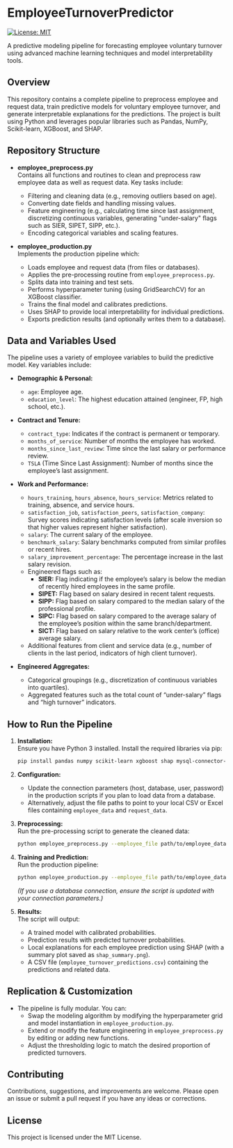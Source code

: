 # EmployeeTurnoverPredictor

[![License: MIT](https://img.shields.io/badge/License-MIT-yellow.svg)](LICENSE)

A predictive modeling pipeline for forecasting employee voluntary turnover using advanced machine learning techniques and model interpretability tools.

## Overview

This repository contains a complete pipeline to preprocess employee and request data, train predictive models for voluntary employee turnover, and generate interpretable explanations for the predictions. The project is built using Python and leverages popular libraries such as Pandas, NumPy, Scikit-learn, XGBoost, and SHAP.

## Repository Structure

- **employee_preprocess.py**  
  Contains all functions and routines to clean and preprocess raw employee data as well as request data. Key tasks include:
  - Filtering and cleaning data (e.g., removing outliers based on age).
  - Converting date fields and handling missing values.
  - Feature engineering (e.g., calculating time since last assignment, discretizing continuous variables, generating "under-salary" flags such as SIER, SIPET, SIPP, etc.).
  - Encoding categorical variables and scaling features.

- **employee_production.py**  
  Implements the production pipeline which:
  - Loads employee and request data (from files or databases).
  - Applies the pre-processing routine from `employee_preprocess.py`.
  - Splits data into training and test sets.
  - Performs hyperparameter tuning (using GridSearchCV) for an XGBoost classifier.
  - Trains the final model and calibrates predictions.
  - Uses SHAP to provide local interpretability for individual predictions.
  - Exports prediction results (and optionally writes them to a database).

## Data and Variables Used

The pipeline uses a variety of employee variables to build the predictive model. Key variables include:

- **Demographic & Personal:**
  - `age`: Employee age.
  - `education_level`: The highest education attained (engineer, FP, high school, etc.).

- **Contract and Tenure:**
  - `contract_type`: Indicates if the contract is permanent or temporary.
  - `months_of_service`: Number of months the employee has worked.
  - `months_since_last_review`: Time since the last salary or performance review.
  - `TSLA` (Time Since Last Assignment): Number of months since the employee’s last assignment.

- **Work and Performance:**
  - `hours_training`, `hours_absence`, `hours_service`: Metrics related to training, absence, and service hours.
  - `satisfaction_job`, `satisfaction_peers`, `satisfaction_company`: Survey scores indicating satisfaction levels (after scale inversion so that higher values represent higher satisfaction).
  - `salary`: The current salary of the employee.
  - `benchmark_salary`: Salary benchmarks computed from similar profiles or recent hires.
  - `salary_improvement_percentage`: The percentage increase in the last salary revision.
  - Engineered flags such as:
    - **SIER:** Flag indicating if the employee’s salary is below the median of recently hired employees in the same profile.
    - **SIPET:** Flag based on salary desired in recent talent requests.
    - **SIPP:** Flag based on salary compared to the median salary of the professional profile.
    - **SIPC:** Flag based on salary compared to the average salary of the employee’s position within the same branch/department.
    - **SICT:** Flag based on salary relative to the work center’s (office) average salary.
  - Additional features from client and service data (e.g., number of clients in the last period, indicators of high client turnover).

- **Engineered Aggregates:**
  - Categorical groupings (e.g., discretization of continuous variables into quartiles).
  - Aggregated features such as the total count of “under-salary” flags and “high turnover” indicators.

## How to Run the Pipeline

1. **Installation:**  
   Ensure you have Python 3 installed. Install the required libraries via pip:
   ```bash
   pip install pandas numpy scikit-learn xgboost shap mysql-connector-python sqlalchemy
   ```

2. **Configuration:**  
   - Update the connection parameters (host, database, user, password) in the production scripts if you plan to load data from a database.
   - Alternatively, adjust the file paths to point to your local CSV or Excel files containing `employee_data` and `request_data`.

3. **Preprocessing:**  
   Run the pre-processing script to generate the cleaned data:
   ```bash
   python employee_preprocess.py --employee_file path/to/employee_data.xlsx --request_file path/to/request_data.csv
   ```

4. **Training and Prediction:**  
   Run the production pipeline:
   ```bash
   python employee_production.py --employee_file path/to/employee_data.xlsx --request_file path/to/request_data.csv
   ```
   *(If you use a database connection, ensure the script is updated with your connection parameters.)*

5. **Results:**  
   The script will output:
   - A trained model with calibrated probabilities.
   - Prediction results with predicted turnover probabilities.
   - Local explanations for each employee prediction using SHAP (with a summary plot saved as `shap_summary.png`).
   - A CSV file (`employee_turnover_predictions.csv`) containing the predictions and related data.

## Replication & Customization

- The pipeline is fully modular. You can:
  - Swap the modeling algorithm by modifying the hyperparameter grid and model instantiation in `employee_production.py`.
  - Extend or modify the feature engineering in `employee_preprocess.py` by editing or adding new functions.
  - Adjust the thresholding logic to match the desired proportion of predicted turnovers.

## Contributing

Contributions, suggestions, and improvements are welcome. Please open an issue or submit a pull request if you have any ideas or corrections.

## License

This project is licensed under the MIT License.
```
